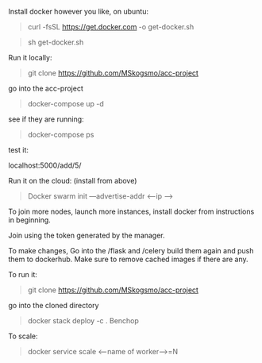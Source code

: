 Install docker however you like, on ubuntu:

>curl -fsSL https://get.docker.com -o get-docker.sh 

>sh get-docker.sh

Run it locally:

>git clone https://github.com/MSkogsmo/acc-project

go into the acc-project

> docker-compose up -d

see if they are running:
> docker-compose ps

test it:

localhost:5000/add/5/


Run it on the cloud:
(install from above)

>Docker swarm init —advertise-addr <—ip —>

To join more nodes, launch more instances, install docker from instructions in beginning.

Join using the token generated by the manager.

To make changes,
Go into the /flask and /celery
build them again and push them to dockerhub. Make sure to remove cached images if there are any.

To run it:

>git clone https://github.com/MSkogsmo/acc-project

go into the cloned directory 
>docker stack deploy -c . Benchop

To scale:
>docker service scale <--name of worker-->=N



